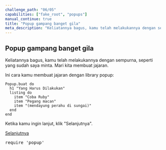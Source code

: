 ```yaml
---
challenge_path: "06/05"
capabilities: ["fake_root", "popups"]
manual_continue: true
title: "Popup gampang banget gila"
meta_description: "Keliatannya bagus, kamu telah melakukannya dengan sempurna, seperti yang sudah saya minta. Mari kita membuat jajaran."
---
```


## Popup gampang banget gila

Keliatannya bagus, kamu telah melakukannya dengan sempurna, seperti yang sudah saya minta. Mari kita membuat jajaran.

Ini cara kamu membuat jajaran dengan library popup:

```
Popup.buat do
  h1 "Yang Harus Dilakukan"
  listing do
    item "Coba Ruby"
    item "Pegang macan"
    item "(mendayung perahu di sungai)"
  end
end
```

Ketika kamu ingin lanjut, klik "Selanjutnya".

<div class="cta-with-btn">
	<a href="06.html" class="btn-cta btn-cta-selanjutnya js-challenge-link">Selanjutnya</a>
</div>

<pre id="code-prefill">
require 'popup'
</pre>
